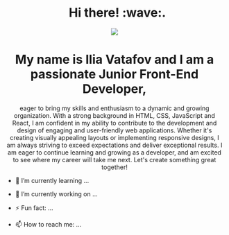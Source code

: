 <h1 align="center">&nbsp; Hi there!&nbsp;:wave:. </h1>

<p align="center"><img src="https://media.giphy.com/media/3ornk57KwDXf81rjWM/giphy.gif" /></p>
<h1 align="center">My name is Ilia Vatafov and I am a passionate Junior Front-End Developer,</h1>
<p align="center">eager to bring my skills and enthusiasm to a dynamic and growing organization. With a strong background in HTML, CSS, JavaScript and React, I am confident in my ability to contribute to the development and design of engaging and user-friendly web applications. Whether it's creating visually appealing layouts or implementing responsive designs, I am always striving to exceed expectations and deliver exceptional results. I am eager to continue learning and growing as a developer, and am excited to see where my career will take me next. Let's create something great together!</p>

- 🌱 I’m currently learning ...

- 🔭 I’m currently working on ...

- ⚡ Fun fact: ...

- 📫 How to reach me: ...

<!--
**iliavatafov/iliavatafov** is a ✨ _special_ ✨ repository because its `README.md` (this file) appears on your GitHub profile.

Here are some ideas to get you started:

- 🌱 I’m currently learning ...


- 🌱 I’m currently learning ...
- 👯 I’m looking to collaborate on ...
- 🤔 I’m looking for help with ...
- 💬 Ask me about ...

- 😄 Pronouns: ...

-->
